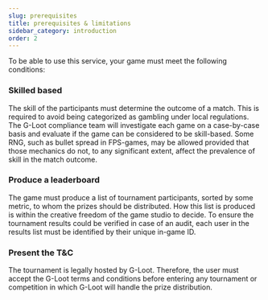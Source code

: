 ```yaml
---
slug: prerequisites
title: prerequisites & limitations
sidebar_category: introduction
order: 2
---
```


To be able to use this service, your game must meet the following conditions:

### Skilled based

The skill of the participants must determine the outcome of a match. This is required to avoid being categorized as gambling under local regulations. The G-Loot compliance team will investigate each game on a case-by-case basis and evaluate if the game can be considered to be skill-based. Some RNG, such as bullet spread in FPS-games, may be allowed provided that those mechanics do not, to any significant extent, affect the prevalence of skill in the match outcome.

### Produce a leaderboard

The game must produce a list of tournament participants, sorted by some metric, to whom the prizes should be distributed. How this list is produced is within the creative freedom of the game studio to decide. To ensure the tournament results could be verified in case of an audit, each user in the results list must be identified by their unique in-game ID.

### Present the T&C

The tournament is legally hosted by G-Loot. Therefore, the user must accept the G-Loot terms and conditions before entering any tournament or competition in which G-Loot will handle the prize distribution.
